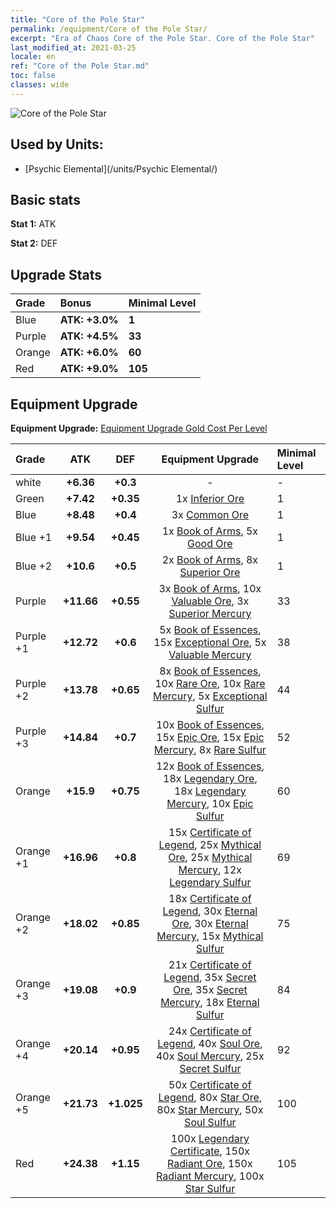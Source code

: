 ```yaml
---
title: "Core of the Pole Star"
permalink: /equipment/Core of the Pole Star/
excerpt: "Era of Chaos Core of the Pole Star. Core of the Pole Star"
last_modified_at: 2021-03-25
locale: en
ref: "Core of the Pole Star.md"
toc: false
classes: wide
---
```


  ![Core of the Pole Star](/images/e/e_9061.png)

## Used by Units:

* [Psychic Elemental](/units/Psychic Elemental/) 


## Basic stats
 **Stat 1:** ATK

 **Stat 2:** DEF

## Upgrade Stats

  |     Grade    |   Bonus | Minimal Level | 
  |:-------------|:--------|:--------------| 
  | Blue | **ATK: +3.0%** | **1** | 
  | Purple | **ATK: +4.5%** | **33** | 
  | Orange | **ATK: +6.0%** | **60** | 
  | Red | **ATK: +9.0%** | **105** | 


## Equipment Upgrade
 **Equipment Upgrade:** [Equipment Upgrade Gold Cost Per Level](/equipment/EquipmentUpgradeCostPerLevel/) 

  |          Grade      | ATK | DEF | Equipment Upgrade | Minimal Level |
  |:--------------------|:---------:|:---------:|:----------------:|:--------------|
  | white | **+6.36** | **+0.3** | - | - |
  | Green | **+7.42** | **+0.35** | 1x [Inferior Ore](/Items/mat_1/) | 1 |
  | Blue | **+8.48** | **+0.4** | 3x [Common Ore](/Items/mat_6/) | 1 |
  | Blue +1 | **+9.54** | **+0.45** | 1x [Book of Arms](/Items/mat_18/), 5x [Good Ore](/Items/mat_12/) | 1 |
  | Blue +2 | **+10.6** | **+0.5** | 2x [Book of Arms](/Items/mat_25/), 8x [Superior Ore](/Items/mat_19/) | 1 |
  | Purple | **+11.66** | **+0.55** | 3x [Book of Arms](/Items/mat_32/), 10x [Valuable Ore](/Items/mat_26/), 3x [Superior Mercury](/Items/mat_21/) | 33 |
  | Purple +1 | **+12.72** | **+0.6** | 5x [Book of Essences](/Items/mat_39/), 15x [Exceptional Ore](/Items/mat_33/), 5x [Valuable Mercury](/Items/mat_28/) | 38 |
  | Purple +2 | **+13.78** | **+0.65** | 8x [Book of Essences](/Items/mat_46/), 10x [Rare Ore](/Items/mat_40/), 10x [Rare Mercury](/Items/mat_42/), 5x [Exceptional Sulfur](/Items/mat_36/) | 44 |
  | Purple +3 | **+14.84** | **+0.7** | 10x [Book of Essences](/Items/mat_53/), 15x [Epic Ore](/Items/mat_47/), 15x [Epic Mercury](/Items/mat_49/), 8x [Rare Sulfur](/Items/mat_43/) | 52 |
  | Orange | **+15.9** | **+0.75** | 12x [Book of Essences](/Items/mat_60/), 18x [Legendary Ore](/Items/mat_54/), 18x [Legendary Mercury](/Items/mat_56/), 10x [Epic Sulfur](/Items/mat_50/) | 60 |
  | Orange +1 | **+16.96** | **+0.8** | 15x [Certificate of Legend](/Items/mat_67/), 25x [Mythical Ore](/Items/mat_61/), 25x [Mythical Mercury](/Items/mat_63/), 12x [Legendary Sulfur](/Items/mat_57/) | 69 |
  | Orange +2 | **+18.02** | **+0.85** | 18x [Certificate of Legend](/Items/mat_74/), 30x [Eternal Ore](/Items/mat_68/), 30x [Eternal Mercury](/Items/mat_70/), 15x [Mythical Sulfur](/Items/mat_64/) | 75 |
  | Orange +3 | **+19.08** | **+0.9** | 21x [Certificate of Legend](/Items/mat_81/), 35x [Secret Ore](/Items/mat_75/), 35x [Secret Mercury](/Items/mat_77/), 18x [Eternal Sulfur](/Items/mat_71/) | 84 |
  | Orange +4 | **+20.14** | **+0.95** | 24x [Certificate of Legend](/Items/mat_88/), 40x [Soul Ore](/Items/mat_82/), 40x [Soul Mercury](/Items/mat_84/), 25x [Secret Sulfur](/Items/mat_78/) | 92 |
  | Orange +5 | **+21.73** | **+1.025** | 50x [Certificate of Legend](/Items/mat_95/), 80x [Star Ore](/Items/mat_89/), 80x [Star Mercury](/Items/mat_91/), 50x [Soul Sulfur](/Items/mat_85/) | 100 |
  | Red | **+24.38** | **+1.15** | 100x [Legendary Certificate](/Items/mat_102/), 150x [Radiant Ore](/Items/mat_96/), 150x [Radiant Mercury](/Items/mat_98/), 100x [Star Sulfur](/Items/mat_92/) | 105 |

